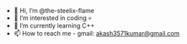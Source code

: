 - 👋 Hi, I’m @the-steelix-flame
- 👀 I’m interested in coding 💀
- 🌱 I’m currently learning C++
- 📫 How to reach me - gmail: akash3571kumar@gmail.com

<!---
the-steelix-flame/the-steelix-flame is a ✨ special ✨ repository because its `README.md` (this file) appears on your GitHub profile.
You can click the Preview link to take a look at your changes.
--->
